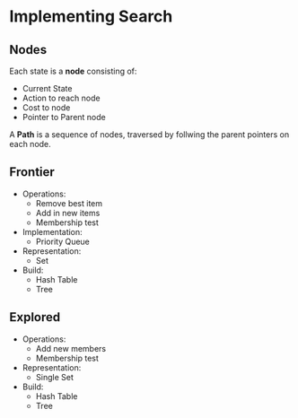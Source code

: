 # Implementing Search

## Nodes
Each state is a **node** consisting of:
* Current State
* Action to reach node
* Cost to node
* Pointer to Parent node

A **Path** is a sequence of nodes,  traversed by follwing the parent pointers on each node.

## Frontier
* Operations:
    * Remove best item
    * Add in new items
    * Membership test
* Implementation:
    * Priority Queue
* Representation:
    * Set
* Build:
    * Hash Table
    * Tree

## Explored
* Operations:
    * Add new members
    * Membership test
* Representation:
    * Single Set
* Build:
    * Hash Table
    * Tree